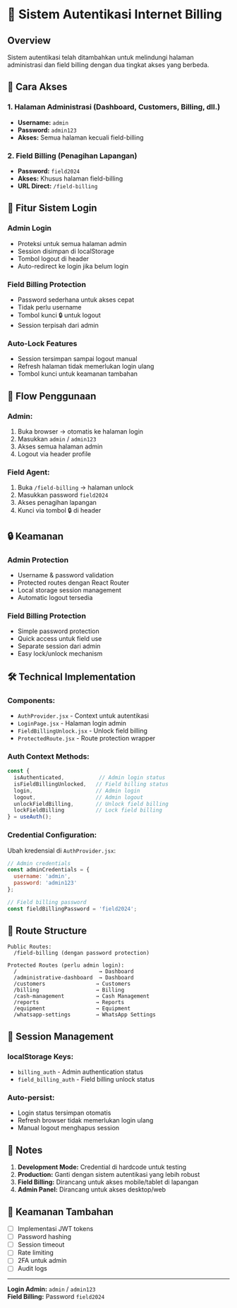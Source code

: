 # 🔐 Sistem Autentikasi Internet Billing

## Overview
Sistem autentikasi telah ditambahkan untuk melindungi halaman administrasi dan field billing dengan dua tingkat akses yang berbeda.

## 🚀 Cara Akses

### 1. **Halaman Administrasi** (Dashboard, Customers, Billing, dll.)
- **Username:** `admin`
- **Password:** `admin123`
- **Akses:** Semua halaman kecuali field-billing

### 2. **Field Billing** (Penagihan Lapangan)
- **Password:** `field2024`
- **Akses:** Khusus halaman field-billing
- **URL Direct:** `/field-billing`

## 🔧 Fitur Sistem Login

### **Admin Login**
- Proteksi untuk semua halaman admin
- Session disimpan di localStorage
- Tombol logout di header
- Auto-redirect ke login jika belum login

### **Field Billing Protection**
- Password sederhana untuk akses cepat
- Tidak perlu username
- Tombol kunci 🔒 untuk logout
- Session terpisah dari admin

### **Auto-Lock Features**
- Session tersimpan sampai logout manual
- Refresh halaman tidak memerlukan login ulang
- Tombol kunci untuk keamanan tambahan

## 📱 Flow Penggunaan

### **Admin:**
1. Buka browser → otomatis ke halaman login
2. Masukkan `admin` / `admin123`
3. Akses semua halaman admin
4. Logout via header profile

### **Field Agent:**
1. Buka `/field-billing` → halaman unlock
2. Masukkan password `field2024`
3. Akses penagihan lapangan
4. Kunci via tombol 🔒 di header

## 🔒 Keamanan

### **Admin Protection**
- Username & password validation
- Protected routes dengan React Router
- Local storage session management
- Automatic logout tersedia

### **Field Billing Protection**
- Simple password protection
- Quick access untuk field use
- Separate session dari admin
- Easy lock/unlock mechanism

## 🛠️ Technical Implementation

### **Components:**
- `AuthProvider.jsx` - Context untuk autentikasi
- `LoginPage.jsx` - Halaman login admin
- `FieldBillingUnlock.jsx` - Unlock field billing
- `ProtectedRoute.jsx` - Route protection wrapper

### **Auth Context Methods:**
```javascript
const {
  isAuthenticated,           // Admin login status
  isFieldBillingUnlocked,   // Field billing status
  login,                    // Admin login
  logout,                   // Admin logout
  unlockFieldBilling,       // Unlock field billing
  lockFieldBilling          // Lock field billing
} = useAuth();
```

### **Credential Configuration:**
Ubah kredensial di `AuthProvider.jsx`:
```javascript
// Admin credentials
const adminCredentials = {
  username: 'admin',
  password: 'admin123'
};

// Field billing password
const fieldBillingPassword = 'field2024';
```

## 🎯 Route Structure

```
Public Routes:
  /field-billing (dengan password protection)

Protected Routes (perlu admin login):
  /                          → Dashboard
  /administrative-dashboard  → Dashboard
  /customers                → Customers
  /billing                  → Billing
  /cash-management          → Cash Management
  /reports                  → Reports
  /equipment                → Equipment
  /whatsapp-settings        → WhatsApp Settings
```

## 🔄 Session Management

### **localStorage Keys:**
- `billing_auth` - Admin authentication status
- `field_billing_auth` - Field billing unlock status

### **Auto-persist:**
- Login status tersimpan otomatis
- Refresh browser tidak memerlukan login ulang
- Manual logout menghapus session

## 📝 Notes

1. **Development Mode:** Credential di hardcode untuk testing
2. **Production:** Ganti dengan sistem autentikasi yang lebih robust
3. **Field Billing:** Dirancang untuk akses mobile/tablet di lapangan
4. **Admin Panel:** Dirancang untuk akses desktop/web

## 🚨 Keamanan Tambahan

- [ ] Implementasi JWT tokens
- [ ] Password hashing
- [ ] Session timeout
- [ ] Rate limiting
- [ ] 2FA untuk admin
- [ ] Audit logs

---

**Login Admin:** `admin` / `admin123`  
**Field Billing:** Password `field2024`
